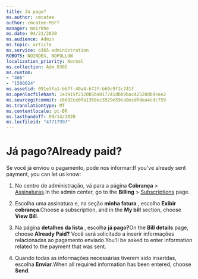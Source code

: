 ```yaml
---
title: Já pago?
ms.author: cmcatee
author: cmcatee-MSFT
manager: mnirkhe
ms.date: 04/21/2020
ms.audience: Admin
ms.topic: article
ms.service: o365-administration
ROBOTS: NOINDEX, NOFOLLOW
localization_priority: Normal
ms.collection: Adm_O365
ms.custom:
- "466"
- "1500024"
ms.assetid: 091e3fa1-b67f-40a4-b72f-b69c9f2c741f
ms.openlocfilehash: 1e3915f2120b5ba017741dbb9bac42528db9cee2
ms.sourcegitcommit: c6692ce0fa1358ec3529e59ca0ecdfdea4cdc759
ms.translationtype: MT
ms.contentlocale: pt-BR
ms.lasthandoff: 09/14/2020
ms.locfileid: "47717997"
---
```

# <a name="already-paid"></a><span data-ttu-id="27f9d-102">Já pago?</span><span class="sxs-lookup"><span data-stu-id="27f9d-102">Already paid?</span></span>

<span data-ttu-id="27f9d-103">Se você já enviou o pagamento, pode nos informar:</span><span class="sxs-lookup"><span data-stu-id="27f9d-103">If you've already sent payment, you can let us know:</span></span>
  
1. <span data-ttu-id="27f9d-104">No centro de administração, vá para a página **Cobrança** \> [Assinaturas](https://go.microsoft.com/fwlink/p/?linkid=842054).</span><span class="sxs-lookup"><span data-stu-id="27f9d-104">In the admin center, go to the **Billing** \> [Subscriptions](https://go.microsoft.com/fwlink/p/?linkid=842054) page.</span></span>

2. <span data-ttu-id="27f9d-105">Escolha uma assinatura e, na seção **minha fatura** , escolha **Exibir cobrança**.</span><span class="sxs-lookup"><span data-stu-id="27f9d-105">Choose a subscription, and in the **My bill** section, choose **View Bill**.</span></span>

3. <span data-ttu-id="27f9d-106">Na página **detalhes da lista** , escolha **já pago?**</span><span class="sxs-lookup"><span data-stu-id="27f9d-106">On the **Bill details** page, choose **Already Paid?**</span></span> <span data-ttu-id="27f9d-107">Você será solicitado a inserir informações relacionadas ao pagamento enviado.</span><span class="sxs-lookup"><span data-stu-id="27f9d-107">You'll be asked to enter information related to the payment that was sent.</span></span>

4. <span data-ttu-id="27f9d-108">Quando todas as informações necessárias tiverem sido inseridas, escolha **Enviar**.</span><span class="sxs-lookup"><span data-stu-id="27f9d-108">When all required information has been entered, choose **Send**.</span></span>